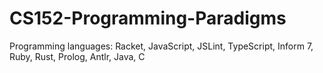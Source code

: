 # CS152-Programming-Paradigms

Programming languages: Racket, JavaScript, JSLint, TypeScript, Inform 7, Ruby, Rust, Prolog, Antlr, Java, C
